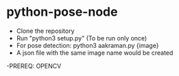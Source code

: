 # python-pose-node

- Clone the repository 
- Run "python3 setup.py" (To be run only once)
- For pose detection:
            python3 aakraman.py {image} 
- A json file with the same  image name would be created

-PREREQ:
	OPENCV
